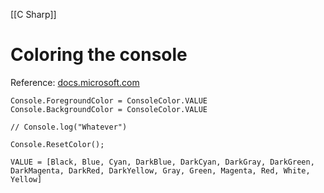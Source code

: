 [[C Sharp]]

# Coloring the console

Reference: [docs.microsoft.com](https://docs.microsoft.com/en-us/dotnet/api/system.consolecolor?view=net-6.0)

```cs:C#
Console.ForegroundColor = ConsoleColor.VALUE
Console.BackgroundColor = ConsoleColor.VALUE

// Console.log("Whatever")

Console.ResetColor();

VALUE = [Black, Blue, Cyan, DarkBlue, DarkCyan, DarkGray, DarkGreen, DarkMagenta, DarkRed, DarkYellow, Gray, Green, Magenta, Red, White, Yellow]
```